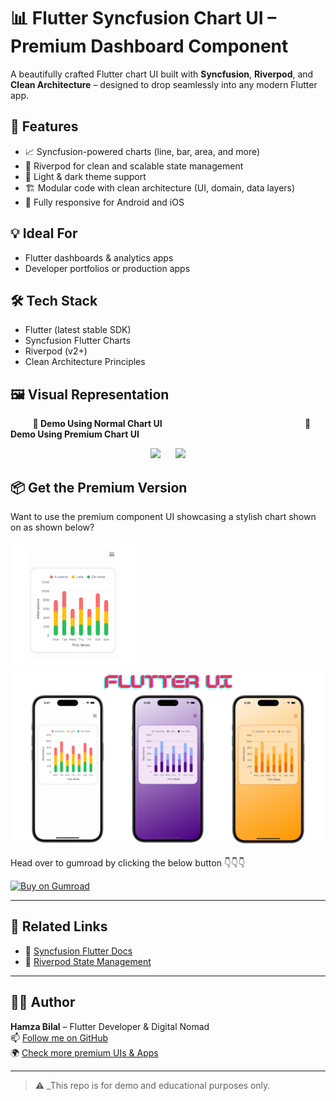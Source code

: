 # 📊 Flutter Syncfusion Chart UI – Premium Dashboard Component

A beautifully crafted Flutter chart UI built with **Syncfusion**, **Riverpod**, and **Clean Architecture** – designed to drop seamlessly into any modern Flutter app.

## 🚀 Features

- 📈 Syncfusion-powered charts (line, bar, area, and more)
- 🧠 Riverpod for clean and scalable state management
- 🎨 Light & dark theme support
- 🏗️ Modular code with clean architecture (UI, domain, data layers)
- 📱 Fully responsive for Android and iOS

## 💡 Ideal For

- Flutter dashboards & analytics apps  
- Developer portfolios or production apps

## 🛠️ Tech Stack

- Flutter (latest stable SDK)
- Syncfusion Flutter Charts
- Riverpod (v2+)
- Clean Architecture Principles

## 🖼️ Visual Representation
<p align="left">
  &nbsp;&nbsp;&nbsp;&nbsp;&nbsp;&nbsp;&nbsp;&nbsp;&nbsp;<strong>📱 Demo Using Normal Chart UI</strong>&nbsp;&nbsp;&nbsp;&nbsp;&nbsp;&nbsp;&nbsp;&nbsp;
  &nbsp;&nbsp;&nbsp;&nbsp;&nbsp;&nbsp;&nbsp;&nbsp;&nbsp;&nbsp;&nbsp;&nbsp;&nbsp;&nbsp;&nbsp;&nbsp;
  &nbsp;&nbsp;&nbsp;&nbsp;&nbsp;&nbsp;&nbsp;&nbsp;&nbsp;&nbsp;&nbsp;&nbsp;&nbsp;&nbsp;&nbsp;&nbsp;&nbsp;&nbsp;&nbsp;&nbsp;&nbsp;&nbsp;&nbsp;&nbsp;
  &nbsp;&nbsp;&nbsp;&nbsp;&nbsp;&nbsp;&nbsp;<strong>📱 Demo Using Premium Chart UI</strong>
</p>

<p float="left" align="center">
  <img src="assets/images/demo.gif" width="45%" />
  &nbsp;&nbsp;&nbsp;&nbsp;
  <img src="assets/images/premium_demo.gif" width="45%" />
</p>

## 📦 Get the Premium Version
Want to use the premium component UI showcasing a stylish chart shown on as shown below?
<p float="left">
  <img src="assets/images/premium_asset_graph_design.png" width="40%" /><br>
  <img src="assets/images/asset_management_cover.png" />
</p>

Head over to gumroad by clicking the below button 👇👇👇
<p align="left">
  <a href="https://hamzabilal5.gumroad.com/l/ldpgos?layout=profile" target="_blank">
    <img src="https://img.shields.io/badge/Buy%20Now%20on-Gumroad-orange?style=for-the-badge&logo=gumroad" alt="Buy on Gumroad">
  </a>
</p>


---

## 🔗 Related Links
- 📘 [Syncfusion Flutter Docs](https://pub.dev/packages/syncfusion_flutter_charts)
- 🧠 [Riverpod State Management](https://riverpod.dev)

---

## 👨‍💻 Author

**Hamza Bilal** – Flutter Developer & Digital Nomad  
📫 [Follow me on GitHub](https://github.com/HBGaya)  
🌍 [Check more premium UIs & Apps](https://hamzabilal5.gumroad.com/)

---

> ⚠️ _This repo is for demo and educational purposes only.
